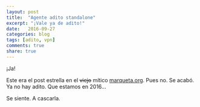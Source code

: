 ```yaml
---
layout: post
title:  "Agente adito standalone"
excerpt: "¡Vale ya de adito!"
date:   2016-09-27
categories: blog
tags: [adito, vpn]
comments: true
share: true
---
```

¡Ja!

Este era el post estrella en el ~~viejo~~ mítico [marqueta.org](http://marqueta.org). Pues no. Se acabó. Ya no hay adito. Que estamos en 2016…

Se siente. A cascarla.
